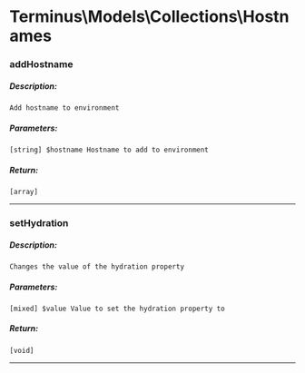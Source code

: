 # Terminus\Models\Collections\Hostnames

### addHostname
##### Description:
    Add hostname to environment

##### Parameters:
    [string] $hostname Hostname to add to environment

##### Return:
    [array]

---

### setHydration
##### Description:
    Changes the value of the hydration property

##### Parameters:
    [mixed] $value Value to set the hydration property to

##### Return:
    [void]

---

